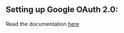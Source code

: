 ## Setting up Google OAuth 2.0:

Read the documentation [here](https://support.google.com/cloud/answer/6158849)
